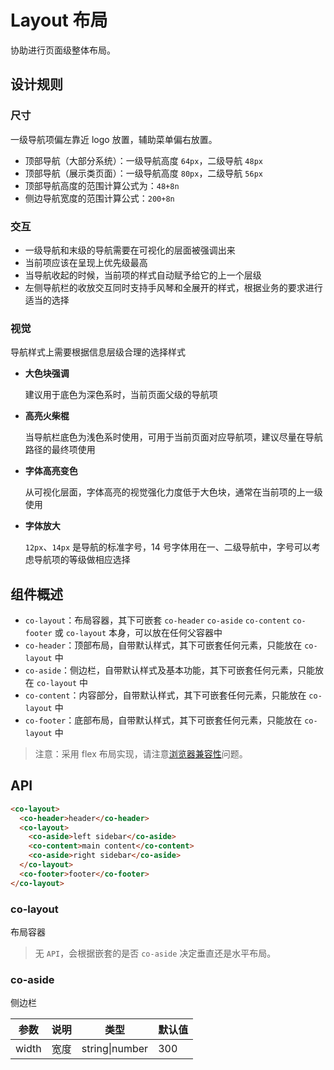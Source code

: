# Layout 布局

协助进行页面级整体布局。

## 设计规则

### 尺寸

一级导航项偏左靠近 logo 放置，辅助菜单偏右放置。

- 顶部导航（大部分系统）：一级导航高度 `64px`，二级导航 `48px`
- 顶部导航（展示类页面）：一级导航高度 `80px`，二级导航 `56px`
- 顶部导航高度的范围计算公式为：`48+8n`
- 侧边导航宽度的范围计算公式：`200+8n`

### 交互

- 一级导航和末级的导航需要在可视化的层面被强调出来
- 当前项应该在呈现上优先级最高
- 当导航收起的时候，当前项的样式自动赋予给它的上一个层级
- 左侧导航栏的收放交互同时支持手风琴和全展开的样式，根据业务的要求进行适当的选择

### 视觉

导航样式上需要根据信息层级合理的选择样式

- **大色块强调**

  建议用于底色为深色系时，当前页面父级的导航项

- **高亮火柴棍**

  当导航栏底色为浅色系时使用，可用于当前页面对应导航项，建议尽量在导航路径的最终项使用

- **字体高亮变色**

  从可视化层面，字体高亮的视觉强化力度低于大色块，通常在当前项的上一级使用

- **字体放大**

  `12px`、`14px` 是导航的标准字号，14 号字体用在一、二级导航中，字号可以考虑导航项的等级做相应选择


## 组件概述

- `co-layout`：布局容器，其下可嵌套 `co-header` `co-aside` `co-content` `co-footer` 或 `co-layout` 本身，可以放在任何父容器中
- `co-header`：顶部布局，自带默认样式，其下可嵌套任何元素，只能放在 `co-layout` 中
- `co-aside`：侧边栏，自带默认样式及基本功能，其下可嵌套任何元素，只能放在 `co-layout` 中
- `co-content`：内容部分，自带默认样式，其下可嵌套任何元素，只能放在 `co-layout` 中
- `co-footer`：底部布局，自带默认样式，其下可嵌套任何元素，只能放在 `co-layout` 中

> 注意：采用 flex 布局实现，请注意[浏览器兼容性](https://caniuse.com/#search=flex)问题。

## API

```html
<co-layout>
  <co-header>header</co-header>
  <co-layout>
    <co-aside>left sidebar</co-aside>
    <co-content>main content</co-content>
    <co-aside>right sidebar</co-aside>
  </co-layout>
  <co-footer>footer</co-footer>
</co-layout>
```

### co-layout

布局容器

> 无 `API`，会根据嵌套的是否 `co-aside` 决定垂直还是水平布局。

### co-aside

侧边栏

| 参数  | 说明 | 类型           | 默认值 |
| ----- | ---- | -------------- | ------ |
| width | 宽度 | string\|number | 300    |
